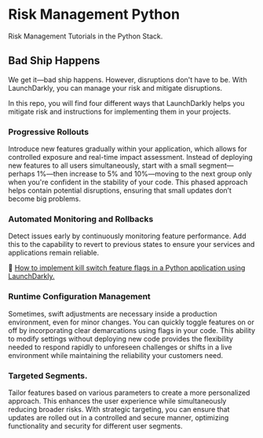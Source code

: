 # Risk Management Python
Risk Management Tutorials in the Python Stack.

## Bad Ship Happens
We get it—bad ship happens. However, disruptions don't have to be.  With LaunchDarkly, you can manage your risk and mitigate disruptions.

In this repo, you will find four different ways that LaunchDarkly helps you mitigate risk and instructions for implementing them in your projects.

### Progressive Rollouts
Introduce new features gradually within your application, which allows for controlled exposure and real-time impact assessment. Instead of deploying new features to all users simultaneously, start with a small segment—perhaps 1%—then increase to 5% and 10%—moving to the next group only when you're confident in the stability of your code. This phased approach helps contain potential disruptions, ensuring that small updates don’t become big problems.

### Automated Monitoring and Rollbacks
Detect issues early by continuously monitoring feature performance.  Add this to the capability to revert to previous states to ensure your services and applications remain reliable. 

🔗 [How to implement kill switch feature flags in a Python application using LaunchDarkly.](https://launchdarkly.com/blog/mitigate-risk-with-kill-swith-flags-in-python-launchdarkly/)

### Runtime Configuration Management
Sometimes, swift adjustments are necessary inside a production environment, even for minor changes. You can quickly toggle features on or off by incorporating clear demarcations using flags in your code. This ability to modify settings without deploying new code provides the flexibility needed to respond rapidly to unforeseen challenges or shifts in a live environment while maintaining the reliability your customers need.

### Targeted Segments.
Tailor features based on various parameters to create a more personalized approach. This enhances the user experience while simultaneously reducing broader risks. With strategic targeting, you can ensure that updates are rolled out in a controlled and secure manner, optimizing functionality and security for different user segments.


